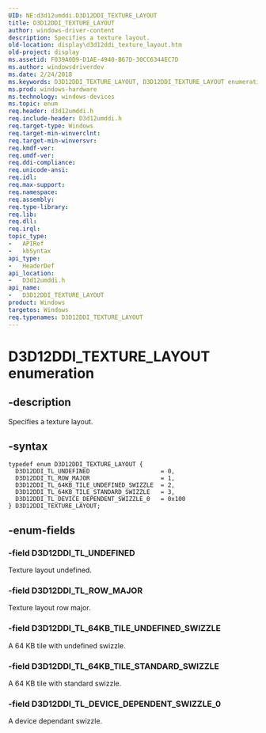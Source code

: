 ```yaml
---
UID: NE:d3d12umddi.D3D12DDI_TEXTURE_LAYOUT
title: D3D12DDI_TEXTURE_LAYOUT
author: windows-driver-content
description: Specifies a texture layout.
old-location: display\d3d12ddi_texture_layout.htm
old-project: display
ms.assetid: F039A0D9-D1AE-4940-B67D-30CC6344EC7D
ms.author: windowsdriverdev
ms.date: 2/24/2018
ms.keywords: D3D12DDI_TEXTURE_LAYOUT, D3D12DDI_TEXTURE_LAYOUT enumeration [Display Devices], D3D12DDI_TL_64KB_TILE_STANDARD_SWIZZLE, D3D12DDI_TL_64KB_TILE_UNDEFINED_SWIZZLE, D3D12DDI_TL_DEVICE_DEPENDENT_SWIZZLE_0, D3D12DDI_TL_ROW_MAJOR, D3D12DDI_TL_UNDEFINED, d3d12umddi/D3D12DDI_TEXTURE_LAYOUT, d3d12umddi/D3D12DDI_TL_64KB_TILE_STANDARD_SWIZZLE, d3d12umddi/D3D12DDI_TL_64KB_TILE_UNDEFINED_SWIZZLE, d3d12umddi/D3D12DDI_TL_DEVICE_DEPENDENT_SWIZZLE_0, d3d12umddi/D3D12DDI_TL_ROW_MAJOR, d3d12umddi/D3D12DDI_TL_UNDEFINED, display.d3d12ddi_texture_layout
ms.prod: windows-hardware
ms.technology: windows-devices
ms.topic: enum
req.header: d3d12umddi.h
req.include-header: D3d12umddi.h
req.target-type: Windows
req.target-min-winverclnt: 
req.target-min-winversvr: 
req.kmdf-ver: 
req.umdf-ver: 
req.ddi-compliance: 
req.unicode-ansi: 
req.idl: 
req.max-support: 
req.namespace: 
req.assembly: 
req.type-library: 
req.lib: 
req.dll: 
req.irql: 
topic_type:
-	APIRef
-	kbSyntax
api_type:
-	HeaderDef
api_location:
-	D3d12umddi.h
api_name:
-	D3D12DDI_TEXTURE_LAYOUT
product: Windows
targetos: Windows
req.typenames: D3D12DDI_TEXTURE_LAYOUT
---
```


# D3D12DDI_TEXTURE_LAYOUT enumeration


## -description


Specifies a texture layout.


## -syntax


````
typedef enum D3D12DDI_TEXTURE_LAYOUT { 
  D3D12DDI_TL_UNDEFINED                    = 0,
  D3D12DDI_TL_ROW_MAJOR                    = 1,
  D3D12DDI_TL_64KB_TILE_UNDEFINED_SWIZZLE  = 2,
  D3D12DDI_TL_64KB_TILE_STANDARD_SWIZZLE   = 3,
  D3D12DDI_TL_DEVICE_DEPENDENT_SWIZZLE_0   = 0x100
} D3D12DDI_TEXTURE_LAYOUT;
````


## -enum-fields




### -field D3D12DDI_TL_UNDEFINED

Texture layout undefined. 


### -field D3D12DDI_TL_ROW_MAJOR

Texture layout row major.


### -field D3D12DDI_TL_64KB_TILE_UNDEFINED_SWIZZLE

A 64 KB tile with undefined swizzle.


### -field D3D12DDI_TL_64KB_TILE_STANDARD_SWIZZLE

A 64 KB tile with standard swizzle.


### -field D3D12DDI_TL_DEVICE_DEPENDENT_SWIZZLE_0

A device dependant swizzle.

